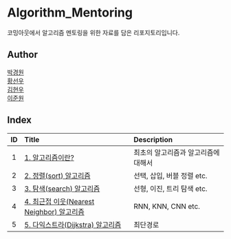 # Algorithm_Mentoring
코밍아웃에서 알고리즘 멘토링을 위한 자료를 담은 리포지토리입니다.

## Author

[박경원](http://github.com/watershot)     
[황선우](http://github.com/sionhwang)     
[김현우](http://github.com/coalery)    
[이준원](http://github.com/cpprhtn) 

## Index

|ID|Title|Description|
|:---:|:---|:---|
|1|[1. 알고리즘이란?](./1/README.md)|최초의 알고리즘과 알고리즘에 대해서|
|2|[2. 정렬(sort) 알고리즘](./2/README.md)|선택, 삽입, 버블 정렬 etc.|
|3|[3. 탐색(search) 알고리즘](./3/README.md)|선형, 이진, 트리 탐색 etc.|
|4|[4. 최근접 이웃(Nearest Neighbor) 알고리즘](./4/README.md)|RNN, KNN, CNN etc.|
|5|[5. 다익스트라(Dijkstra) 알고리즘](./5/README.md)|최단경로|
